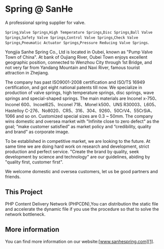 # Spring @ SanHe

A professional spring supplier for valve.

`Spring`,`Valve Springs`,`High Temperature Springs`,`Disc Springs`,`Ball Valve Springs`,`Safety Valve Springs`,`Control Valve Springs`,`Check Valve Springs`,`Pneumatic Actuator Springs`,`Pressure Reducing Valve Springs`.

Yongjia Sanhe Spring Co., Ltd is located in Oubei, known as "Pump Valve Town of China". At bank of Oujiang River, Oubei Town enjoys excellent geographic position, connected to Wenzhou City through 1st Bridge, and not very far from Yandang Mountain and Naxi River, famous tourist attraction in Zhejiang. 

 The company has past ISO9001-2008 certification and ISO/TS 16949 certification, and got eight national patents till now. We specialize in production of valve springs, high temperature springs, disc springs, wave springs and special-shaped springs. The main materials are Inconel x-750、Inconel 600、Incoel625、Inconel 718、Monel k500、UNS R30003、L605、Hastelloy C-276、No8020、CR5、316、304、9260、50CrV4、55CrSiA、1066 and so on. Customized special sizes are 0.3 ~ 50mm. The company wins domestic and oversea market with "Infinite close to zero defect" as the goal; “make customer satisfied” as market policy and “credibility, quality and brand” as corporate image.

To be established in competitive market, we are looking to the future. At same time we are doing hard work on research and development, strict production and perfect service. "Create the brand by quality, seek development by science and technology" are our guidelines, abiding by "quality first, customer first".

We welcome domestic and oversea customers, let us be good partners and friends.


## This Project

PHP Content Delivery Network (PHPCDN),You can distribution the static file and accelerate the dynamic file if you use the procedure so that to solve the network bottleneck.

## More information

You can find more information on our website:[www.sanhespring.com][1].

[1]: http://www.sanhespring.com/
